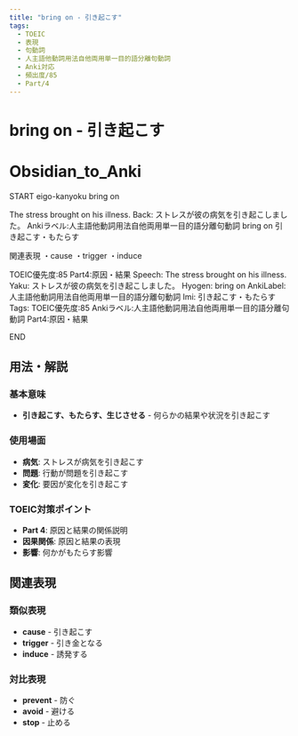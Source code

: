 ```yaml
---
title: "bring on - 引き起こす"
tags:
  - TOEIC
  - 表現
  - 句動詞
  - 人主語他動詞用法自他両用単一目的語分離句動詞
  - Anki対応
  - 頻出度/85
  - Part/4
---
```


# bring on - 引き起こす

# Obsidian_to_Anki
START
eigo-kanyoku
bring on

The stress brought on his illness.
Back: 
ストレスが彼の病気を引き起こしました。
Ankiラベル:人主語他動詞用法自他両用単一目的語分離句動詞
bring on
引き起こす・もたらす

関連表現
・cause
・trigger
・induce

TOEIC優先度:85
Part4:原因・結果
Speech: The stress brought on his illness.
Yaku: ストレスが彼の病気を引き起こしました。
Hyogen: bring on
AnkiLabel: 人主語他動詞用法自他両用単一目的語分離句動詞
Imi: 引き起こす・もたらす
Tags: TOEIC優先度:85 Ankiラベル:人主語他動詞用法自他両用単一目的語分離句動詞 Part4:原因・結果
<!--ID: 1752926150163-->
END

## 用法・解説

### 基本意味
- **引き起こす、もたらす、生じさせる** - 何らかの結果や状況を引き起こす

### 使用場面
- **病気**: ストレスが病気を引き起こす
- **問題**: 行動が問題を引き起こす
- **変化**: 要因が変化を引き起こす

### TOEIC対策ポイント
- **Part 4**: 原因と結果の関係説明
- **因果関係**: 原因と結果の表現
- **影響**: 何かがもたらす影響

## 関連表現

### 類似表現
- **cause** - 引き起こす
- **trigger** - 引き金となる
- **induce** - 誘発する

### 対比表現
- **prevent** - 防ぐ
- **avoid** - 避ける
- **stop** - 止める 